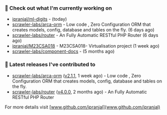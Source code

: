 ### 👷 Check out what I'm currently working on

- [ipranjal/ml-digits](https://github.com/ipranjal/ml-digits) -  (today)
- [scrawler-labs/arca-orm](https://github.com/scrawler-labs/arca-orm) -  Low code , Zero Configuration ORM that creates models, config, database and tables on the fly. (6 days ago)
- [scrawler-labs/router](https://github.com/scrawler-labs/router) - An Fully Automatic RESTful PHP Router (6 days ago)
- [ipranjal/M23CSA018](https://github.com/ipranjal/M23CSA018) - M23CSA018- Virtualisation project (1 week ago)
- [scrawler-labs/component-docs](https://github.com/scrawler-labs/component-docs) -  (5 months ago)

### 🔭 Latest releases I've contributed to

- [scrawler-labs/arca-orm](https://github.com/scrawler-labs/arca-orm) ([v2.1.1](https://github.com/scrawler-labs/arca-orm/releases/tag/v2.1.1), 1 week ago) -  Low code , Zero Configuration ORM that creates models, config, database and tables on the fly.
- [scrawler-labs/router](https://github.com/scrawler-labs/router) ([v4.0.0](https://github.com/scrawler-labs/router/releases/tag/v4.0.0), 2 months ago) - An Fully Automatic RESTful PHP Router

For more details visit [www.github.com/ipranjal](www.github.com/ipranjal)

